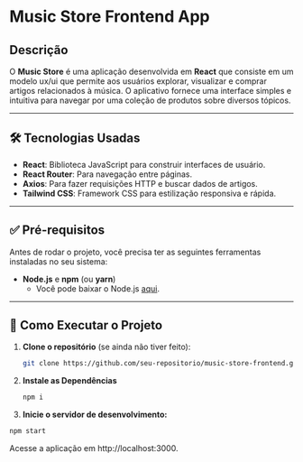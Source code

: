 # Music Store Frontend App

## Descrição

O **Music Store** é uma aplicação desenvolvida em **React** que consiste em um modelo ux/ui que permite aos usuários explorar, visualizar e comprar artigos relacionados à música. O aplicativo fornece uma interface simples e intuitiva para navegar por uma coleção de produtos sobre diversos tópicos.

---

## 🛠️ Tecnologias Usadas

- **React**: Biblioteca JavaScript para construir interfaces de usuário.
- **React Router**: Para navegação entre páginas.
- **Axios**: Para fazer requisições HTTP e buscar dados de artigos.
- **Tailwind CSS**: Framework CSS para estilização responsiva e rápida.

---

## ✅ Pré-requisitos

Antes de rodar o projeto, você precisa ter as seguintes ferramentas instaladas no seu sistema:

- **Node.js** e **npm** (ou **yarn**)
  - Você pode baixar o Node.js [aqui](https://nodejs.org/).

---

## 🚀 Como Executar o Projeto

1. **Clone o repositório** (se ainda não tiver feito):
   ```bash
   git clone https://github.com/seu-repositorio/music-store-frontend.git
2. **Instale as Dependências**
   ```bash
   npm i
3. **Inicie o servidor de desenvolvimento:**
```bash
npm start
```
Acesse a aplicação em http://localhost:3000.
